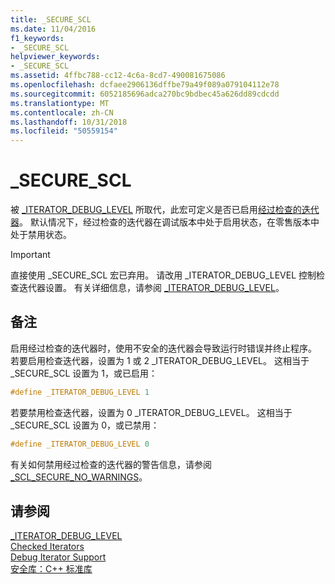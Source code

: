 ```yaml
---
title: _SECURE_SCL
ms.date: 11/04/2016
f1_keywords:
- _SECURE_SCL
helpviewer_keywords:
- _SECURE_SCL
ms.assetid: 4ffbc788-cc12-4c6a-8cd7-490081675086
ms.openlocfilehash: dcfaee2906136dffbe79a49f089a079104112e78
ms.sourcegitcommit: 6052185696adca270bc9bdbec45a626dd89cdcdd
ms.translationtype: MT
ms.contentlocale: zh-CN
ms.lasthandoff: 10/31/2018
ms.locfileid: "50559154"
---
```

# <a name="securescl"></a>_SECURE_SCL

被 [_ITERATOR_DEBUG_LEVEL](../standard-library/iterator-debug-level.md) 所取代，此宏可定义是否已启用[经过检查的迭代器](../standard-library/checked-iterators.md)。 默认情况下，经过检查的迭代器在调试版本中处于启用状态，在零售版本中处于禁用状态。

> [!IMPORTANT]
> 直接使用 _SECURE_SCL 宏已弃用。 请改用 _ITERATOR_DEBUG_LEVEL 控制检查迭代器设置。 有关详细信息，请参阅 [_ITERATOR_DEBUG_LEVEL](../standard-library/iterator-debug-level.md)。

## <a name="remarks"></a>备注

启用经过检查的迭代器时，使用不安全的迭代器会导致运行时错误并终止程序。 若要启用检查迭代器，设置为 1 或 2 _ITERATOR_DEBUG_LEVEL。 这相当于 _SECURE_SCL 设置为 1，或已启用：

```cpp
#define _ITERATOR_DEBUG_LEVEL 1
```

若要禁用检查迭代器，设置为 0 _ITERATOR_DEBUG_LEVEL。 这相当于 _SECURE_SCL 设置为 0，或已禁用：

```cpp
#define _ITERATOR_DEBUG_LEVEL 0
```

有关如何禁用经过检查的迭代器的警告信息，请参阅 [_SCL_SECURE_NO_WARNINGS](../standard-library/scl-secure-no-warnings.md)。

## <a name="see-also"></a>请参阅

[_ITERATOR_DEBUG_LEVEL](../standard-library/iterator-debug-level.md)<br/>
[Checked Iterators](../standard-library/checked-iterators.md)<br/>
[Debug Iterator Support](../standard-library/debug-iterator-support.md)<br/>
[安全库：C++ 标准库](../standard-library/safe-libraries-cpp-standard-library.md)<br/>
